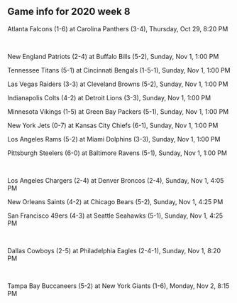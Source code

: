 ## Game info for 2020 week 8
Atlanta Falcons (1-6) at Carolina Panthers (3-4), Thursday, Oct 29, 8:20 PM


<br/>

New England Patriots (2-4) at Buffalo Bills (5-2), Sunday, Nov 1, 1:00 PM

Tennessee Titans (5-1) at Cincinnati Bengals (1-5-1), Sunday, Nov 1, 1:00 PM

Las Vegas Raiders (3-3) at Cleveland Browns (5-2), Sunday, Nov 1, 1:00 PM

Indianapolis Colts (4-2) at Detroit Lions (3-3), Sunday, Nov 1, 1:00 PM

Minnesota Vikings (1-5) at Green Bay Packers (5-1), Sunday, Nov 1, 1:00 PM

New York Jets (0-7) at Kansas City Chiefs (6-1), Sunday, Nov 1, 1:00 PM

Los Angeles Rams (5-2) at Miami Dolphins (3-3), Sunday, Nov 1, 1:00 PM

Pittsburgh Steelers (6-0) at Baltimore Ravens (5-1), Sunday, Nov 1, 1:00 PM


<br/>

Los Angeles Chargers (2-4) at Denver Broncos (2-4), Sunday, Nov 1, 4:05 PM

New Orleans Saints (4-2) at Chicago Bears (5-2), Sunday, Nov 1, 4:25 PM

San Francisco 49ers (4-3) at Seattle Seahawks (5-1), Sunday, Nov 1, 4:25 PM


<br/>

Dallas Cowboys (2-5) at Philadelphia Eagles (2-4-1), Sunday, Nov 1, 8:20 PM


<br/>

Tampa Bay Buccaneers (5-2) at New York Giants (1-6), Monday, Nov 2, 8:15 PM

